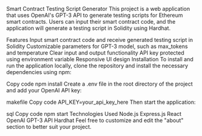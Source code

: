 Smart Contract Testing Script Generator
This project is a web application that uses OpenAI's GPT-3 API to generate testing scripts for Ethereum smart contracts. Users can input their smart contract code, and the application will generate a testing script in Solidity using Hardhat.

Features
Input smart contract code and receive generated testing script in Solidity
Customizable parameters for GPT-3 model, such as max_tokens and temperature
Clear input and output functionality
API key protected using environment variable
Responsive UI design
Installation
To install and run the application locally, clone the repository and install the necessary dependencies using npm:

Copy code
npm install
Create a .env file in the root directory of the project and add your OpenAI API key:

makefile
Copy code
API_KEY=your_api_key_here
Then start the application:

sql
Copy code
npm start
Technologies Used
Node.js
Express.js
React
OpenAI GPT-3 API
Hardhat
Feel free to customize and edit the "about" section to better suit your project.
